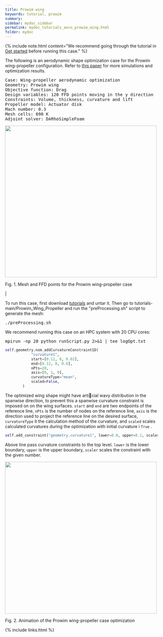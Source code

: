 ```yaml
---
title: Prowim wing
keywords: tutorial, prowim
summary: 
sidebar: mydoc_sidebar
permalink: mydoc_tutorials_aero_prowim_wing.html
folder: mydoc
---
```


{% include note.html content="We recommend going through the tutorial in [Get started](mydoc_get_started_download_docker.html) before running this case." %}

The following is an aerodynamic shape optimization case for the Prowim wing-propeller configuration. Refer to [this paper]([https://www.sciencedirect.com/science/article/abs/pii/S1270963822005508?via%3Dihub]) for more simulations and optimization results.

<pre>
Case: Wing-propeller aerodynamic optimization
Geometry: Prowim wing
Objective function: Drag
Design variables: 120 FFD points moving in the y direction
Constraints: Volume, thickness, curvature and lift
Propeller model: Actuator disk
Mach number: 0.3
Mesh cells: 690 K
Adjoint solver: DARhoSimpleFoam
</pre>

<img src="{{ site.url }}{{ site.baseurl }}/images/tutorials/Prowim_FFD.png" width="500" />

Fig. 1. Mesh and FFD points for the Prowim wing-propeller case

|

To run this case, first download [tutorials](https://github.com/DAFoam/tutorials/archive/main.tar.gz) and untar it. Then go to tutorials-main/Prowim_Wing_Propeller and run the "preProcessing.sh" script to generate the mesh:

<pre>
./preProcessing.sh
</pre>

We recommend running this case on an HPC system with 20 CPU cores:

<pre>
mpirun -np 20 python runScript.py 2>&1 | tee logOpt.txt
</pre>


```python
self.geometry.nom_addCurvatureConstraint1D(
            "curvature1",
            start=[0.12, 0, 0.02],
            end=[0.12, 0, 0.6],
            nPts=20,
            axis=[0, 1, 0],
            curvatureType="mean",
            scaled=False,
        )
```

The optimized wing shape might have articial wavy distribution in the spanwise direction, to prevent this a spanwise curvature constraint is imposed on on the wing surfaces. `start` and `end` are two endpoints of the reference line, `nPts` is the number of nodes on the reference line, `axis` is the direction used to project the reference line on the desired surface, `curvatureType` it the calculation method of the curvature, and `scaled` scales calculated curvatures during the optimization with initial curvature i `True` .

```python
self.add_constraint("geometry.curvature1", lower=0.0, upper=0.1, scaler=1.0)
```

Above line pass curvature constraints to the top level. `lower` is the lower boundary, `upper` is the upper boundary, `scaler` scales the constraint with the given number.

<img src="{{ site.url }}{{ site.baseurl }}/images/tutorials/Prowim_optimization_animation.gif" width="500" />

Fig. 2. Animation of the Prowim wing-propeller case optimization

{% include links.html %}
